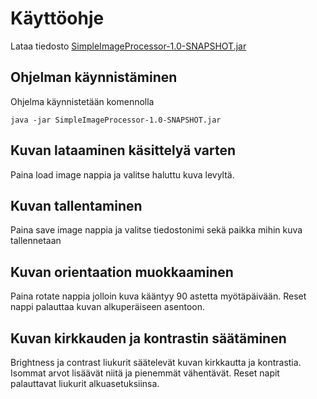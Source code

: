 # Käyttöohje

Lataa tiedosto [SimpleImageProcessor-1.0-SNAPSHOT.jar](https://github.com/tumajote/ot-harjoitustyo/releases/download/viikko5/SimpleImageProcessor-1.0-SNAPSHOT.jar)

## Ohjelman käynnistäminen

Ohjelma käynnistetään komennolla 

```
java -jar SimpleImageProcessor-1.0-SNAPSHOT.jar
```

## Kuvan lataaminen käsittelyä varten

Paina load image nappia ja valitse haluttu kuva levyltä.

## Kuvan tallentaminen 

Paina save image nappia ja valitse tiedostonimi sekä paikka mihin kuva tallennetaan

## Kuvan orientaation muokkaaminen

Paina rotate nappia jolloin kuva kääntyy 90 astetta myötäpäivään. Reset nappi palauttaa kuvan alkuperäiseen asentoon.

## Kuvan kirkkauden ja kontrastin säätäminen

Brightness ja contrast liukurit säätelevät kuvan kirkkautta ja kontrastia. Isommat arvot lisäävät niitä ja pienemmät vähentävät. Reset napit palauttavat liukurit alkuasetuksiinsa.


